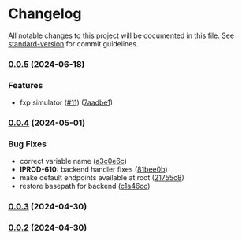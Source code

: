 # Changelog

All notable changes to this project will be documented in this file. See [standard-version](https://github.com/conventional-changelog/standard-version) for commit guidelines.

### [0.0.5](https://github.com/mojaloop/callback-handler-simulator-svc/compare/v0.0.4...v0.0.5) (2024-06-18)


### Features

* fxp simulator ([#11](https://github.com/mojaloop/callback-handler-simulator-svc/issues/11)) ([7aadbe1](https://github.com/mojaloop/callback-handler-simulator-svc/commit/7aadbe149788e5b91d507819c606ac2024a9a1ae))

### [0.0.4](https://github.com/mojaloop/callback-handler-simulator-svc/compare/v0.0.3...v0.0.4) (2024-05-01)


### Bug Fixes

* correct variable name ([a3c0e6c](https://github.com/mojaloop/callback-handler-simulator-svc/commit/a3c0e6c18fa775d556225a1afa526a00ed763a5a))
* **IPROD-610:** backend handler fixes ([81bee0b](https://github.com/mojaloop/callback-handler-simulator-svc/commit/81bee0b69707f203d1333bf0dea0d7fea3463a1e))
* make default endpoints available at root ([21755c8](https://github.com/mojaloop/callback-handler-simulator-svc/commit/21755c813d3dd862ce424837094c53e141346654))
* restore basepath for backend ([c1a46cc](https://github.com/mojaloop/callback-handler-simulator-svc/commit/c1a46cc8417e44a33e1d8e83af749cf30533846a))

### [0.0.3](https://github.com/mojaloop/callback-handler-simulator-svc/compare/v0.0.3-snapshot.0...v0.0.3) (2024-04-30)

### [0.0.2](https://github.com/mojaloop/callback-handler-simulator-svc/compare/v0.0.2-snapshot.1...v0.0.2) (2024-04-30)
